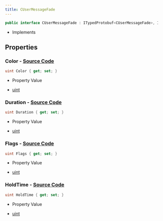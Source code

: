```yaml
---
title: CUserMessageFade
---
```


```csharp
public interface CUserMessageFade : ITypedProtobuf<CUserMessageFade>, INativeHandle, INetMessage<CUserMessageFade>, IDisposable
```

- Implements

## Properties

### **Color** - [Source Code](https://github.com/swiftly-solution/swiftlys2/blob/main/managed/src/SwiftlyS2.Generated/Protobufs/Interfaces/CUserMessageFade.cs#L27)

```csharp
uint Color { get; set; }
```

- Property Value

- [uint](https://learn.microsoft.com/dotnet/api/system.uint32)

### **Duration** - [Source Code](https://github.com/swiftly-solution/swiftlys2/blob/main/managed/src/SwiftlyS2.Generated/Protobufs/Interfaces/CUserMessageFade.cs#L18)

```csharp
uint Duration { get; set; }
```

- Property Value

- [uint](https://learn.microsoft.com/dotnet/api/system.uint32)

### **Flags** - [Source Code](https://github.com/swiftly-solution/swiftlys2/blob/main/managed/src/SwiftlyS2.Generated/Protobufs/Interfaces/CUserMessageFade.cs#L24)

```csharp
uint Flags { get; set; }
```

- Property Value

- [uint](https://learn.microsoft.com/dotnet/api/system.uint32)

### **HoldTime** - [Source Code](https://github.com/swiftly-solution/swiftlys2/blob/main/managed/src/SwiftlyS2.Generated/Protobufs/Interfaces/CUserMessageFade.cs#L21)

```csharp
uint HoldTime { get; set; }
```

- Property Value

- [uint](https://learn.microsoft.com/dotnet/api/system.uint32)


